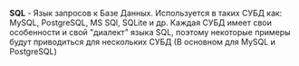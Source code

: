 **SQL** - Язык запросов к Базе Данных. Используется в таких СУБД как: MySQL, PostgreSQL, MS SQl, SQLite и др. Каждая СУБД имеет свои особенности и свой "диалект" языка SQL, поэтому некоторые примеры будут приводиться для нескольких СУБД (В основном для MySQL и PostgreSQL)